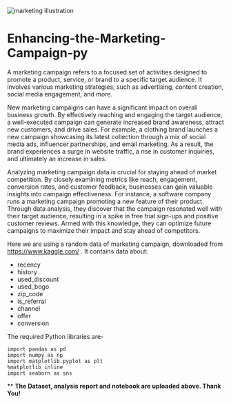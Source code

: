 ![marketing illustration](https://github.com/chirantan-sym/India-Tourism-Data-Analysis-Project-py/assets/76128564/58bf0431-d596-422d-bb15-f7fe0d8c51b4)


# Enhancing-the-Marketing-Campaign-py

A marketing campaign refers to a focused set of activities designed to promote a product, service, or brand to a specific target audience. It involves various marketing strategies, such as advertising, content creation, social media engagement, and more.

New marketing campaigns can have a significant impact on overall business growth. By effectively reaching and engaging the target audience, a well-executed campaign can generate increased brand awareness, attract new customers, and drive sales. For example, a clothing brand launches a new campaign showcasing its latest collection through a mix of social media ads, influencer partnerships, and email marketing. As a result, the brand experiences a surge in website traffic, a rise in customer inquiries, and ultimately an increase in sales.

Analyzing marketing campaign data is crucial for staying ahead of market competition. By closely examining metrics like reach, engagement, conversion rates, and customer feedback, businesses can gain valuable insights into campaign effectiveness. For instance, a software company runs a marketing campaign promoting a new feature of their product. Through data analysis, they discover that the campaign resonated well with their target audience, resulting in a spike in free trial sign-ups and positive customer reviews. Armed with this knowledge, they can optimize future campaigns to maximize their impact and stay ahead of competitors.

Here we are using a random data of marketing campaign, downloaded from https://www.kaggle.com/ . It contains data about:

- recency
- history
- used_discount
- used_bogo
- zip_code
- is_referral
- channel
- offer
- conversion

The required Python libraries are-

```
import pandas as pd
import numpy as np
import matplotlib.pyplot as plt
%matplotlib inline
import seaborn as sns
```

** **The Dataset, analysis report and notebook are uploaded above. Thank You!**
